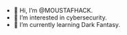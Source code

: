 - 👋 Hi, I’m @MOUSTAFHACK.
- 👀 I’m interested in cybersecurity.
- 🌱 I’m currently learning Dark Fantasy.
